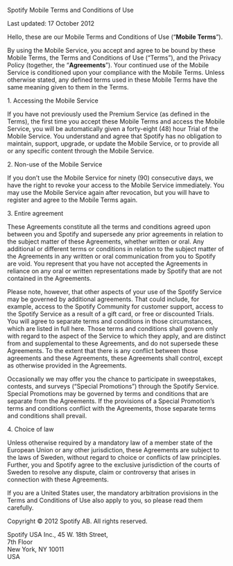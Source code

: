 Spotify Mobile Terms and Conditions of Use

Last updated: 17 October 2012

Hello, these are our Mobile Terms and Conditions of Use (“**Mobile Terms**”).

By using the Mobile Service, you accept and agree to be bound by these Mobile Terms, the Terms and Conditions of Use (“Terms”), and the Privacy Policy (together, the “**Agreements**”). Your continued use of the Mobile Service is conditioned upon your compliance with the Mobile Terms. Unless otherwise stated, any defined terms used in these Mobile Terms have the same meaning given to them in the Terms.

1\. Accessing the Mobile Service

If you have not previously used the Premium Service (as defined in the Terms), the first time you accept these Mobile Terms and access the Mobile Service, you will be automatically given a forty-eight (48) hour Trial of the Mobile Service. You understand and agree that Spotify has no obligation to maintain, support, upgrade, or update the Mobile Service, or to provide all or any specific content through the Mobile Service.

2\. Non-use of the Mobile Service

If you don’t use the Mobile Service for ninety (90) consecutive days, we have the right to revoke your access to the Mobile Service immediately. You may use the Mobile Service again after revocation, but you will have to register and agree to the Mobile Terms again.

3\. Entire agreement

These Agreements constitute all the terms and conditions agreed upon between you and Spotify and supersede any prior agreements in relation to the subject matter of these Agreements, whether written or oral. Any additional or different terms or conditions in relation to the subject matter of the Agreements in any written or oral communication from you to Spotify are void. You represent that you have not accepted the Agreements in reliance on any oral or written representations made by Spotify that are not contained in the Agreements.

Please note, however, that other aspects of your use of the Spotify Service may be governed by additional agreements. That could include, for example, access to the Spotify Community for customer support, access to the Spotify Service as a result of a gift card, or free or discounted Trials. You will agree to separate terms and conditions in those circumstances, which are listed in full here. Those terms and conditions shall govern only with regard to the aspect of the Service to which they apply, and are distinct from and supplemental to these Agreements, and do not supersede these Agreements. To the extent that there is any conflict between those agreements and these Agreements, these Agreements shall control, except as otherwise provided in the Agreements.

Occasionally we may offer you the chance to participate in sweepstakes, contests, and surveys (“Special Promotions”) through the Spotify Service. Special Promotions may be governed by terms and conditions that are separate from the Agreements. If the provisions of a Special Promotion’s terms and conditions conflict with the Agreements, those separate terms and conditions shall prevail.

4\. Choice of law

Unless otherwise required by a mandatory law of a member state of the European Union or any other jurisdiction, these Agreements are subject to the laws of Sweden, without regard to choice or conflicts of law principles. Further, you and Spotify agree to the exclusive jurisdiction of the courts of Sweden to resolve any dispute, claim or controversy that arises in connection with these Agreements.

If you are a United States user, the mandatory arbitration provisions in the Terms and Conditions of Use also apply to you, so please read them carefully.

Copyright © 2012 Spotify AB. All rights reserved.

Spotify USA Inc., 45 W. 18th Street,  
7th Floor  
New York, NY 10011  
USA